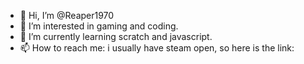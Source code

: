 - 👋 Hi, I’m @Reaper1970
- 👀 I’m interested in gaming and coding.
- 🌱 I’m currently learning scratch and javascript.
- 📫 How to reach me: i usually have steam open, so here is the link:

